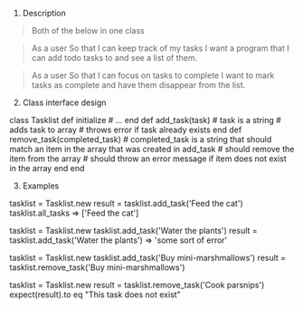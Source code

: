 1. Description

> Both of the below in one class

> As a user
> So that I can keep track of my tasks
> I want a program that I can add todo tasks to and see a list of them.

> As a user
> So that I can focus on tasks to complete
> I want to mark tasks as complete and have them disappear from the list.

2. Class interface design

class Tasklist
    def initialize
        # ...
    end
    def add_task(task)
        # task is a string
        # adds task to array
        # throws error if task already exists
    end
    def remove_task(completed_task)
        # completed_task is a string that should match an item in the array that was created in add_task
        # should remove the item from the array
        # should throw an error message if item does not exist in the array
    end
end


3. Examples

tasklist = Tasklist.new
result = tasklist.add_task('Feed the cat')
tasklist.all_tasks => ['Feed the cat']

tasklist = Tasklist.new
tasklist.add_task('Water the plants')
result = tasklist.add_task('Water the plants') => 'some sort of error'

tasklist = Tasklist.new
tasklist.add_task('Buy mini-marshmallows')
result = tasklist.remove_task('Buy mini-marshmallows')

tasklist = Tasklist.new
result = tasklist.remove_task('Cook parsnips')
expect(result).to eq "This task does not exist"
